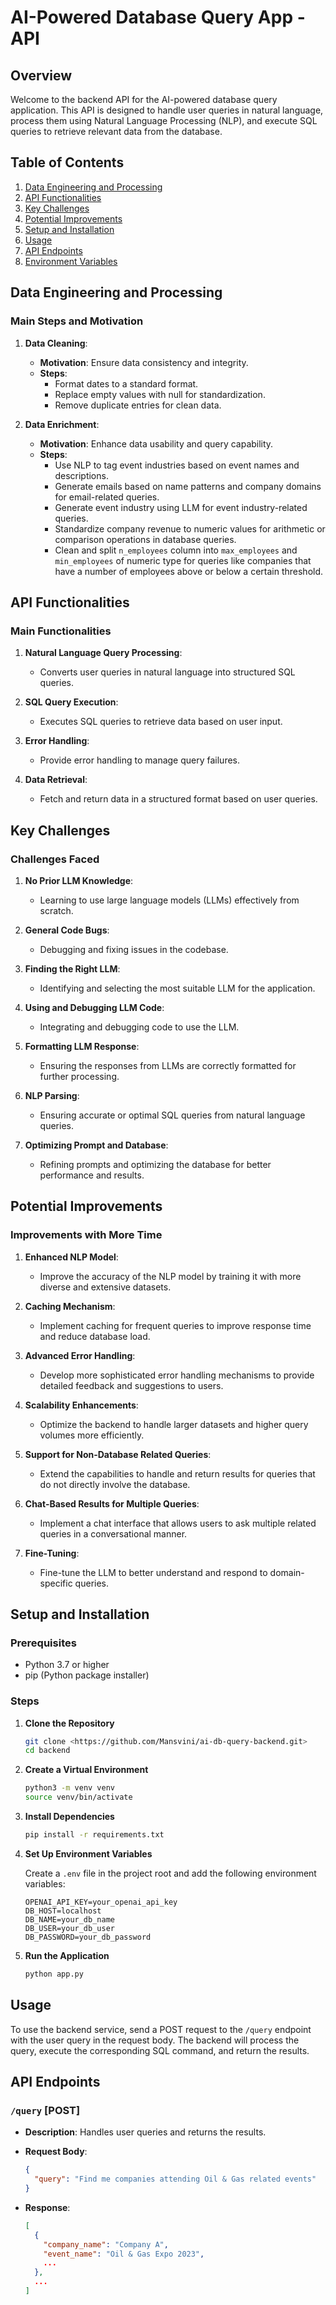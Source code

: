 # AI-Powered Database Query App - API

## Overview

Welcome to the backend API for the AI-powered database query application. This API is designed to handle user queries in natural language, process them using Natural Language Processing (NLP), and execute SQL queries to retrieve relevant data from the database.

## Table of Contents

1. [Data Engineering and Processing](#data-engineering-and-processing)
2. [API Functionalities](#api-functionalities)
3. [Key Challenges](#key-challenges)
4. [Potential Improvements](#potential-improvements)
5. [Setup and Installation](#setup-and-installation)
6. [Usage](#usage)
7. [API Endpoints](#api-endpoints)
8. [Environment Variables](#environment-variables)

## Data Engineering and Processing

### Main Steps and Motivation
	
1. **Data Cleaning**:
    - **Motivation**: Ensure data consistency and integrity.
    - **Steps**:
        - Format dates to a standard format.
	    - Replace empty values with null for standardization.
	    - Remove duplicate entries for clean data.

2. **Data Enrichment**:
    - **Motivation**: Enhance data usability and query capability.
    - **Steps**:
        - Use NLP to tag event industries based on event names and descriptions.
        - Generate emails based on name patterns and company domains for email-related queries.
	    - Generate event industry using LLM for event industry-related queries.
	    - Standardize company revenue to numeric values for arithmetic or comparison operations in database queries.
	    - Clean and split `n_employees` column into `max_employees` and `min_employees` of numeric type for queries like companies that have a number of employees above or below a certain threshold.

## API Functionalities

### Main Functionalities

1. **Natural Language Query Processing**:
    - Converts user queries in natural language into structured SQL queries.

2. **SQL Query Execution**:
    - Executes SQL queries to retrieve data based on user input.

3. **Error Handling**:
    - Provide error handling to manage query failures.

4. **Data Retrieval**:
    - Fetch and return data in a structured format based on user queries.

## Key Challenges

### Challenges Faced

1.	**No Prior LLM Knowledge**:
    -	Learning to use large language models (LLMs) effectively from scratch.

2.	**General Code Bugs**:
    - Debugging and fixing issues in the codebase.

3.	**Finding the Right LLM**:
    -	Identifying and selecting the most suitable LLM for the application.

4.	**Using and Debugging LLM Code**:
    -	Integrating and debugging code to use the LLM.

5.	**Formatting LLM Response**:
    -	Ensuring the responses from LLMs are correctly formatted for further processing.

6.	**NLP Parsing**:
    -	Ensuring accurate or optimal SQL queries from natural language queries.

7.	**Optimizing Prompt and Database**:
    -	Refining prompts and optimizing the database for better performance and results.

## Potential Improvements

### Improvements with More Time

1. **Enhanced NLP Model**:
    - Improve the accuracy of the NLP model by training it with more diverse and extensive datasets.

2. **Caching Mechanism**:
    - Implement caching for frequent queries to improve response time and reduce database load.

3. **Advanced Error Handling**:
    - Develop more sophisticated error handling mechanisms to provide detailed feedback and suggestions to users.

4. **Scalability Enhancements**:
    - Optimize the backend to handle larger datasets and higher query volumes more efficiently.

5. **Support for Non-Database Related Queries**:
	- Extend the capabilities to handle and return results for queries that do not directly involve the database.

6. **Chat-Based Results for Multiple Queries**:
	- Implement a chat interface that allows users to ask multiple related queries in a conversational manner.

7. **Fine-Tuning**:
	- Fine-tune the LLM to better understand and respond to domain-specific queries.

## Setup and Installation

### Prerequisites

- Python 3.7 or higher
- pip (Python package installer)

### Steps

1. **Clone the Repository**

   ```bash
   git clone <https://github.com/Mansvini/ai-db-query-backend.git>
   cd backend
   ```

2. **Create a Virtual Environment**

   ```bash
   python3 -m venv venv
   source venv/bin/activate
   ```

3. **Install Dependencies**

   ```bash
   pip install -r requirements.txt
   ```

4. **Set Up Environment Variables**

   Create a `.env` file in the project root and add the following environment variables:

   ```
   OPENAI_API_KEY=your_openai_api_key
   DB_HOST=localhost
   DB_NAME=your_db_name
   DB_USER=your_db_user
   DB_PASSWORD=your_db_password
   ```

5. **Run the Application**

   ```bash
   python app.py
   ```

## Usage

To use the backend service, send a POST request to the `/query` endpoint with the user query in the request body. The backend will process the query, execute the corresponding SQL command, and return the results.

## API Endpoints

### `/query` [POST]

- **Description**: Handles user queries and returns the results.
- **Request Body**:

  ```json
  {
    "query": "Find me companies attending Oil & Gas related events"
  }
  ```

- **Response**:

  ```json
  [
    {
      "company_name": "Company A",
      "event_name": "Oil & Gas Expo 2023",
      ...
    },
    ...
  ]
  ```